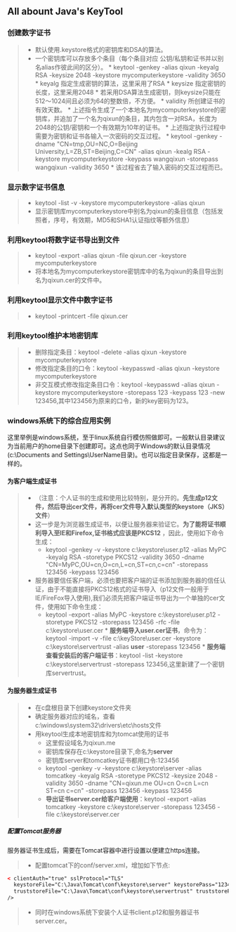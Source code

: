 ## All abount Java's KeyTool
### 创建数字证书
> * 默认使用.keystore格式的密钥库和DSA的算法。
> * 一个密钥库可以存放多个条目（每个条目对应 公钥/私钥和证书并以别名alias作彼此间的区分）。
>       * keytool -genkey -alias qixun -keyalg RSA -keysize 2048 -keystore mycomputerkeystore -validity 3650
>            * keyalg 指定生成密钥的算法，这里采用了RSA
>            * keysize 指定密钥的长度，这里采用2048
>            * 若采用DSA算法生成密钥，则keysize只能在512～1024间且必须为64的整数倍，不方便。
>            * validity 所创建证书的有效天数。
>            * 上述指令生成了一个本地名为mycomputerkeystore的密钥库，并追加了一个名为qixun的条目，其内包含一对RSA，长度为2048的公钥/密钥和一个有效期为10年的证书。
>            * 上述指定执行过程中需要为密钥和证书各输入一次密码的交互过程。
>       * keytool -genkey -dname "CN=tmp,OU=NC,O=Beijing University,L=ZB,ST=Beijing,C=CN" -alias qixun -kealg RSA -keystore mycomputerkeystore -keypass wangqixun -storepass wangqixun -validity 3650
>            * 该过程省去了输入密码的交互过程而已。

### 显示数字证书信息
> * keytool -list -v -keystore mycomputerkeystore -alias qixun
> * 显示密钥库mycomputerkeystore中别名为qixun的条目信息（包括发照者，序号，有效期，MD5和SHA1认证指纹等额外信息）

### 利用keytool将数字证书导出到文件
> * keytool -export -alias qixun -file qixun.cer -keystore mycomputerkeystore
> * 将本地名为mycomputerkeystore密钥库中的名为qixun的条目导出到名为qixun.cer的文件中。

### 利用keytool显示文件中数字证书
> * keytool -printcert -file qixun.cer

### 利用keytool维护本地密钥库
> * 删除指定条目：keytool -delete -alias qixun -keystore mycomputerkeystore
> * 修改指定条目的口令：keytool -keypasswd -alias qixun -keystore mycomputerkeystore
> * 非交互模式修改指定条目口令：keytool -keypasswd -alias qixun -keystore mycomputerkeystore -storepass 123 -keypass 123 -new 123456,其中123456为原来的口令，新的key密码为123。

### windows系统下的综合应用实例

这里举例是windows系统，至于linux系统自行模仿照做即可。一般默认目录建议为当前用户的home目录下创建即可。这点也同于Windows的默认目录情况(c:\Documents and Settings\UserName目录)。也可以指定目录保存，这都是一样的。

#### 为客户端生成证书
>  * （注意：个人证书的生成和使用比较特别，是分开的。**先生成p12文件，然后导出cer文件，再将cer文件导入默认类型的keystore（JKS）文件**）
>  *  这一步是为浏览器生成证书，以便让服务器来验证它。**为了能将证书顺利导入至IE和Firefox,证书格式应该是PKCS12** ，因此，使用如下命令生成：
>      * keytool -genkey -v -keystore c:\keystore\user.p12 -alias MyPC -keyalg RSA -storetype PKCS12 -validity 3650 -dname "CN=MyPC,OU=cn,O=cn,L=cn,ST=cn,c=cn" -storepass 123456 -keypass 123456
>  *  服务器要信任客户端，必须也要把客户端的证书添加到服务器的信任认证，由于不能直接将PKCS12格式的证书导入（p12文件一般用于IE/FireFox导入使用),我们必须先把客户端证书导出为一个单独的cer文件，使用如下命令生成：
>       * keytool -export -alias MyPC -keystore c:\keystore\user.p12 -storetype PKCS12 -storepass 123456 -rfc -file c:\keystore\user.cer
        * **服务端导入user.cer证书**，命令为：keytool -import -v -file c:\keyStore\user.cer -keystore c:\keystore\servertrust -alias **user** -storepass 123456
        * **服务端查看安装后的客户端证书**：keytool -list -keystore c:\keystore\servertrust -storepass 123456,这里新建了一个密钥库servertrust。
#### 为服务器生成证书
>  * 在c盘根目录下创建keystore文件夹
>  * 确定服务器对应的域名，查看c:\windows\system32\drivers\etc\hosts文件
>  * 用keytool生成本地密钥库和为tomcat使用的证书
>      * 这里假设域名为qixun.me
>      * 密钥库保存在c:\keystore目录下,命名为**server**
>      * 密钥库server和tomcatkey证书都用口令:123456
>      * keytool -genkey -v -keystore c:\keystore\server -alias tomcatkey -keyalg RSA -storetype PKCS12 -keysize 2048 -validity 3650 -dname "CN=qixun.me OU=cn O=cn L=cn ST=cn c=cn" -storepass 123456 -keypass 123456
>      *  **导出证书server.cer给客户端使用**：keytool -export -alias tomcatkey -keystore c:\keystore\server  -storepass 123456  -file c:\keystore\server.cer



##### 配置Tomcat服务器

服务器证书生成后，需要在Tomcat容器中进行设置以便建立https连接。
> * 配置tomcat下的conf/server.xml，增加如下节点:

```xml
< clientAuth="true" sslProtocol="TLS"
  keystoreFile="C:\Java\Tomcat\conf\keystore\server" keystorePass="123456"
  truststoreFile="C:\Java\Tomcat\conf\keystore\servertrust" truststorePass="123456"
/>
```
> * 同时在windows系统下安装个人证书client.p12和服务器证书server.cer。
